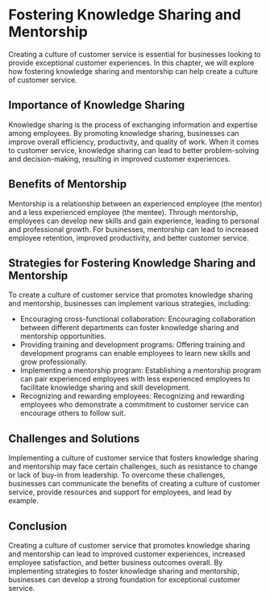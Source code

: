 Fostering Knowledge Sharing and Mentorship
=============================================================================================

Creating a culture of customer service is essential for businesses looking to provide exceptional customer experiences. In this chapter, we will explore how fostering knowledge sharing and mentorship can help create a culture of customer service.

Importance of Knowledge Sharing
-------------------------------

Knowledge sharing is the process of exchanging information and expertise among employees. By promoting knowledge sharing, businesses can improve overall efficiency, productivity, and quality of work. When it comes to customer service, knowledge sharing can lead to better problem-solving and decision-making, resulting in improved customer experiences.

Benefits of Mentorship
----------------------

Mentorship is a relationship between an experienced employee (the mentor) and a less experienced employee (the mentee). Through mentorship, employees can develop new skills and gain experience, leading to personal and professional growth. For businesses, mentorship can lead to increased employee retention, improved productivity, and better customer service.

Strategies for Fostering Knowledge Sharing and Mentorship
---------------------------------------------------------

To create a culture of customer service that promotes knowledge sharing and mentorship, businesses can implement various strategies, including:

* Encouraging cross-functional collaboration: Encouraging collaboration between different departments can foster knowledge sharing and mentorship opportunities.
* Providing training and development programs: Offering training and development programs can enable employees to learn new skills and grow professionally.
* Implementing a mentorship program: Establishing a mentorship program can pair experienced employees with less experienced employees to facilitate knowledge sharing and skill development.
* Recognizing and rewarding employees: Recognizing and rewarding employees who demonstrate a commitment to customer service can encourage others to follow suit.

Challenges and Solutions
------------------------

Implementing a culture of customer service that fosters knowledge sharing and mentorship may face certain challenges, such as resistance to change or lack of buy-in from leadership. To overcome these challenges, businesses can communicate the benefits of creating a culture of customer service, provide resources and support for employees, and lead by example.

Conclusion
----------

Creating a culture of customer service that promotes knowledge sharing and mentorship can lead to improved customer experiences, increased employee satisfaction, and better business outcomes overall. By implementing strategies to foster knowledge sharing and mentorship, businesses can develop a strong foundation for exceptional customer service.
